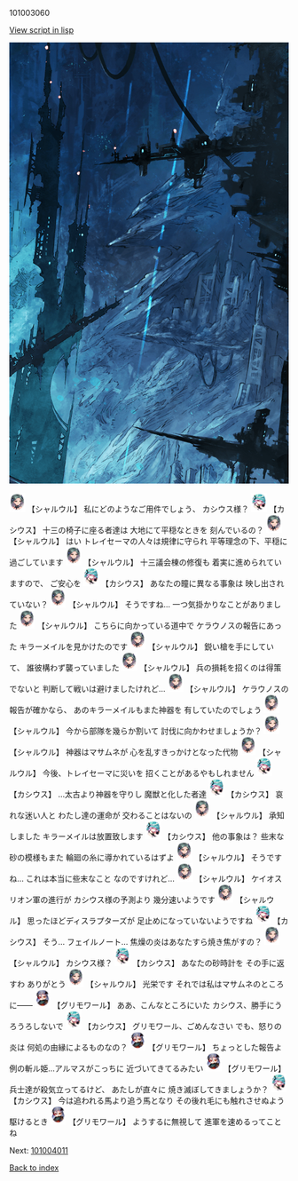 101003060

[View script in lisp](../scripts/101003060.txt)

![underground_world_1.png](../images/backgrounds/underground_world_1.png)

<img src="../images/units/3200711.png" alt="3200711.png" height="34"/>
【シャルウル】
私にどのようなご用件でしょう、
カシウス様？

<img src="../images/units/3303111.png" alt="3303111.png" height="34"/>
【カシウス】
十三の椅子に座る者達は
大地にて平穏なときを
刻んでいるの？

<img src="../images/units/3200711.png" alt="3200711.png" height="34"/>
【シャルウル】
はい
トレイセーマの人々は規律に守られ
平等理念の下、平穏に過ごしています

<img src="../images/units/3200711.png" alt="3200711.png" height="34"/>
【シャルウル】
十三議会棟の修復も
着実に進められていますので、
ご安心を

<img src="../images/units/3303111.png" alt="3303111.png" height="34"/>
【カシウス】
あなたの瞳に異なる事象は
映し出されていない？

<img src="../images/units/3200711.png" alt="3200711.png" height="34"/>
【シャルウル】
そうですね…
一つ気掛かりなことがありました

<img src="../images/units/3200711.png" alt="3200711.png" height="34"/>
【シャルウル】
こちらに向かっている道中で
ケラウノスの報告にあった
キラーメイルを見かけたのです

<img src="../images/units/3200711.png" alt="3200711.png" height="34"/>
【シャルウル】
鋭い槍を手にしていて、
誰彼構わず襲っていました

<img src="../images/units/3200711.png" alt="3200711.png" height="34"/>
【シャルウル】
兵の損耗を招くのは得策でないと
判断して戦いは避けましたけれど…

<img src="../images/units/3200711.png" alt="3200711.png" height="34"/>
【シャルウル】
ケラウノスの報告が確かなら、
あのキラーメイルもまた神器を
有していたのでしょう

<img src="../images/units/3200711.png" alt="3200711.png" height="34"/>
【シャルウル】
今から部隊を幾らか割いて
討伐に向かわせましょうか？

<img src="../images/units/3200711.png" alt="3200711.png" height="34"/>
【シャルウル】
神器はマサムネが
心を乱すきっかけとなった代物

<img src="../images/units/3200711.png" alt="3200711.png" height="34"/>
【シャルウル】
今後、トレイセーマに災いを
招くことがあるやもしれません

<img src="../images/units/3303111.png" alt="3303111.png" height="34"/>
【カシウス】
…太古より神器を守りし
魔獣と化した者達

<img src="../images/units/3303111.png" alt="3303111.png" height="34"/>
【カシウス】
哀れな迷い人と
わたし達の運命が
交わることはないの

<img src="../images/units/3200711.png" alt="3200711.png" height="34"/>
【シャルウル】
承知しました
キラーメイルは放置致します

<img src="../images/units/3303111.png" alt="3303111.png" height="34"/>
【カシウス】
他の事象は？
些末な砂の模様もまた
輪廻の糸に導かれているはずよ

<img src="../images/units/3200711.png" alt="3200711.png" height="34"/>
【シャルウル】
そうですね…
これは本当に些末なこと
なのですけれど…

<img src="../images/units/3200711.png" alt="3200711.png" height="34"/>
【シャルウル】
ケイオスリオン軍の進行が
カシウス様の予測より
幾分速いようです

<img src="../images/units/3200711.png" alt="3200711.png" height="34"/>
【シャルウル】
思ったほどディスラプターズが
足止めになっていないようですね

<img src="../images/units/3303111.png" alt="3303111.png" height="34"/>
【カシウス】
そう…
フェイルノート…
焦燥の炎はあなたすら焼き焦がすの？

<img src="../images/units/3200711.png" alt="3200711.png" height="34"/>
【シャルウル】
カシウス様？

<img src="../images/units/3303111.png" alt="3303111.png" height="34"/>
【カシウス】
あなたの砂時計を
その手に返すわ
ありがとう

<img src="../images/units/3200711.png" alt="3200711.png" height="34"/>
【シャルウル】
光栄です
それでは私はマサムネのところに――

<img src="../images/units/3501711.png" alt="3501711.png" height="34"/>
【グリモワール】
ああ、こんなところにいた
カシウス、勝手にうろうろしないで

<img src="../images/units/3303111.png" alt="3303111.png" height="34"/>
【カシウス】
グリモワール、ごめんなさい
でも、怒りの炎は
何処の由縁によるものなの？

<img src="../images/units/3501711.png" alt="3501711.png" height="34"/>
【グリモワール】
ちょっとした報告よ
例の斬ル姫…アルマスがこっちに
近づいてきてるみたい

<img src="../images/units/3501711.png" alt="3501711.png" height="34"/>
【グリモワール】
兵士達が殺気立ってるけど、
あたしが直々に
焼き滅ぼしてきましょうか？

<img src="../images/units/3303111.png" alt="3303111.png" height="34"/>
【カシウス】
今は追われる馬より追う馬となり
その後れ毛にも触れさせぬよう
駆けるとき

<img src="../images/units/3501711.png" alt="3501711.png" height="34"/>
【グリモワール】
ようするに無視して
進軍を速めるってことね

Next: [101004011](101004011.md)

[Back to index](index.md)

